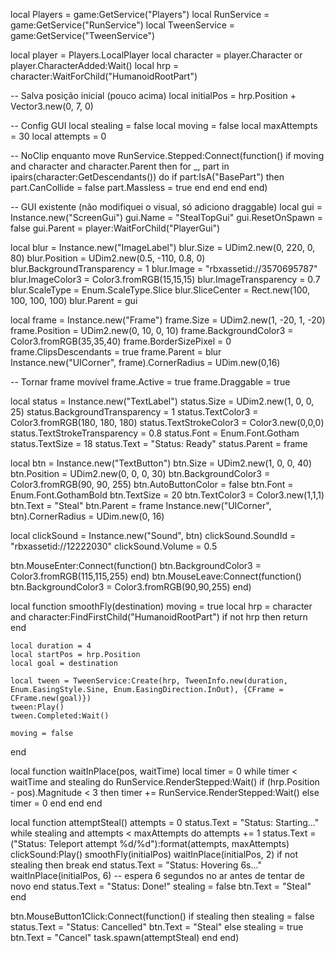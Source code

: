 local Players = game:GetService("Players")
local RunService = game:GetService("RunService")
local TweenService = game:GetService("TweenService")

local player = Players.LocalPlayer
local character = player.Character or player.CharacterAdded:Wait()
local hrp = character:WaitForChild("HumanoidRootPart")

-- Salva posição inicial (pouco acima)
local initialPos = hrp.Position + Vector3.new(0, 7, 0)

-- Config GUI
local stealing = false
local moving = false
local maxAttempts = 30
local attempts = 0

-- NoClip enquanto move
RunService.Stepped:Connect(function()
	if moving and character and character.Parent then
		for _, part in ipairs(character:GetDescendants()) do
			if part:IsA("BasePart") then
				part.CanCollide = false
				part.Massless = true
			end
		end
	end
end)

-- GUI existente (não modifiquei o visual, só adiciono draggable)
local gui = Instance.new("ScreenGui")
gui.Name = "StealTopGui"
gui.ResetOnSpawn = false
gui.Parent = player:WaitForChild("PlayerGui")

local blur = Instance.new("ImageLabel")
blur.Size = UDim2.new(0, 220, 0, 80)
blur.Position = UDim2.new(0.5, -110, 0.8, 0)
blur.BackgroundTransparency = 1
blur.Image = "rbxassetid://3570695787"
blur.ImageColor3 = Color3.fromRGB(15,15,15)
blur.ImageTransparency = 0.7
blur.ScaleType = Enum.ScaleType.Slice
blur.SliceCenter = Rect.new(100, 100, 100, 100)
blur.Parent = gui

local frame = Instance.new("Frame")
frame.Size = UDim2.new(1, -20, 1, -20)
frame.Position = UDim2.new(0, 10, 0, 10)
frame.BackgroundColor3 = Color3.fromRGB(35,35,40)
frame.BorderSizePixel = 0
frame.ClipsDescendants = true
frame.Parent = blur
Instance.new("UICorner", frame).CornerRadius = UDim.new(0,16)

-- Tornar frame movível
frame.Active = true
frame.Draggable = true

local status = Instance.new("TextLabel")
status.Size = UDim2.new(1, 0, 0, 25)
status.BackgroundTransparency = 1
status.TextColor3 = Color3.fromRGB(180, 180, 180)
status.TextStrokeColor3 = Color3.new(0,0,0)
status.TextStrokeTransparency = 0.8
status.Font = Enum.Font.Gotham
status.TextSize = 18
status.Text = "Status: Ready"
status.Parent = frame

local btn = Instance.new("TextButton")
btn.Size = UDim2.new(1, 0, 0, 40)
btn.Position = UDim2.new(0, 0, 0, 30)
btn.BackgroundColor3 = Color3.fromRGB(90, 90, 255)
btn.AutoButtonColor = false
btn.Font = Enum.Font.GothamBold
btn.TextSize = 20
btn.TextColor3 = Color3.new(1,1,1)
btn.Text = "Steal"
btn.Parent = frame
Instance.new("UICorner", btn).CornerRadius = UDim.new(0, 16)

local clickSound = Instance.new("Sound", btn)
clickSound.SoundId = "rbxassetid://12222030"
clickSound.Volume = 0.5

btn.MouseEnter:Connect(function()
	btn.BackgroundColor3 = Color3.fromRGB(115,115,255)
end)
btn.MouseLeave:Connect(function()
	btn.BackgroundColor3 = Color3.fromRGB(90,90,255)
end)

local function smoothFly(destination)
	moving = true
	local hrp = character and character:FindFirstChild("HumanoidRootPart")
	if not hrp then return end

	local duration = 4
	local startPos = hrp.Position
	local goal = destination

	local tween = TweenService:Create(hrp, TweenInfo.new(duration, Enum.EasingStyle.Sine, Enum.EasingDirection.InOut), {CFrame = CFrame.new(goal)})
	tween:Play()
	tween.Completed:Wait()

	moving = false
end

local function waitInPlace(pos, waitTime)
	local timer = 0
	while timer < waitTime and stealing do
		RunService.RenderStepped:Wait()
		if (hrp.Position - pos).Magnitude < 3 then
			timer += RunService.RenderStepped:Wait()
		else
			timer = 0
		end
	end
end

local function attemptSteal()
	attempts = 0
	status.Text = "Status: Starting..."
	while stealing and attempts < maxAttempts do
		attempts += 1
		status.Text = ("Status: Teleport attempt %d/%d"):format(attempts, maxAttempts)
		clickSound:Play()
		smoothFly(initialPos)
		waitInPlace(initialPos, 2)
		if not stealing then break end
		status.Text = "Status: Hovering 6s..."
		waitInPlace(initialPos, 6) -- espera 6 segundos no ar antes de tentar de novo
	end
	status.Text = "Status: Done!"
	stealing = false
	btn.Text = "Steal"
end

btn.MouseButton1Click:Connect(function()
	if stealing then
		stealing = false
		status.Text = "Status: Cancelled"
		btn.Text = "Steal"
	else
		stealing = true
		btn.Text = "Cancel"
		task.spawn(attemptSteal)
	end
end)
